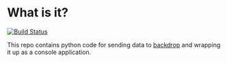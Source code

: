 What is it?
===========

[![Build Status](https://travis-ci.org/alphagov/backdrop-collector.png)](https://travis-ci.org/alphagov/backdrop-collector)


This repo contains python code for sending data to [backdrop]('https://github.com/alphagov/backdrop')
and wrapping it up as a console application.
